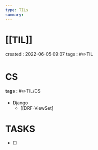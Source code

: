```yaml
---
type: TILs
summary: 
---
```


# [[TIL]]
created : 2022-06-05 09:07
tags : #✏️TIL

# CS
**tags** : #✏️TIL/CS
- Django
	- [[DRF-ViewSet]

# TASKS
- [ ] 
